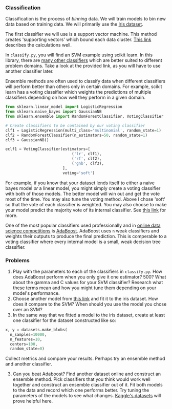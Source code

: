### Classification

Classification is the process of *binning* data. We will train models
to bin new data based on training data. We will primarily use the
[Iris dataset](https://en.wikipedia.org/wiki/Iris_flower_data_set).

The first classifier we will use is a support vector machine. This
method creates 'supporting vectors' which bound each data cluster.
[This link](https://ocw.mit.edu/courses/sloan-school-of-management/15-097-prediction-machine-learning-and-statistics-spring-2012/lecture-notes/MIT15_097S12_lec12.pdf) describes the calculations well.

In `classify.py`, you will find an SVM example using scikit learn. In this library,
there are [many other classifiers](https://scikit-learn.org/stable/supervised_learning.html)
which are better suited to different problem domains. Take a look at the provided link,
as you will have to use another classifier later.

Ensemble methods are often used to classify data when different classifiers will perform
better than others only in certain domains. For example, scikit learn has a voting
classifier which weights the predictions of multiple classifiers depending on how well
they perform in a given domain.
```python
from sklearn.linear_model import LogisticRegression
from sklearn.naive_bayes import GaussianNB
from sklearn.ensemble import RandomForestClassifier, VotingClassifier

# Create classifiers to be contained by our voting classifier
clf1 = LogisticRegression(multi_class='multinomial', random_state=1)
clf2 = RandomForestClassifier(n_estimators=50, random_state=1)
clf3 = GaussianNB()

eclf1 = VotingClassifier(estimators=[
                             ('lr', clf1),
                             ('rf', clf2),
                             ('gnb', clf3),
                         ],
                         voting='soft')
```
For example, if you know that your dataset lends itself to either a naive
bayes model *or* a linear model, you might simply create a voting classifier with
both of those models. The better model will win out and get the vote most of the time.
You may also tune the voting method. Above I chose 'soft' so that the vote of each
classifier is weighted. You may also choose to make your model predict the majority
vote of its internal classifier. See [this link](https://scikit-learn.org/stable/modules/ensemble.html#voting-classifier) for more.

One of the most popular classifiers used professionally and in
[online data science competitions](https://www.kaggle.com/competitions) is
[AdaBoost](https://scikit-learn.org/stable/modules/generated/sklearn.ensemble.AdaBoostClassifier.html#sklearn.ensemble.AdaBoostClassifier).
AdaBoost uses `n` weak classifiers and weights their outputs to produce the final prediction.
This is comperable to a voting classifier where every internal model is a small, weak decision
tree classifier.

### Problems

1. Play with the parameters to each of the classifiers in `classify.py`. How does AdaBoost perform when
    you only give it one estimator? 500? What about the gamma and C values for your SVM classifier?
    Research what these terms mean and how you might tune them depending on your model's performance.
1. Choose another model from [this link](https://scikit-learn.org/stable/supervised_learning.html)
  and fit it to the iris dataset. How does it compare to the SVM? When should you use the model you
  chose over an SVM?
2. In the same way that we fitted a model to the iris dataset, create at least one
  classifier for the dataset constructed like so:
  ```python
  x, y = datasets.make_blobs(
    n_samples=10000,
    n_features=10,
    centers=100,
    random_state=0)
  ```
  Collect metrics and compare your results. Perhaps try an ensemble method and another classifier.
  
3. Can you beat Adaboost? Find another dataset online and construct an ensemble method. Pick classifiers
  that you think would work well together and construct an ensemble classifier out of it. Fit both models
  to the data and record which one performs better. Try tuning the parameters of the models to see what changes.
  [Kaggle's datasets](https://www.kaggle.com/datasets) will prove helpful here.
